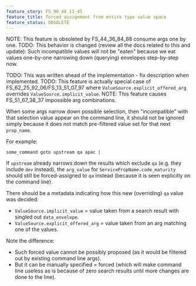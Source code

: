```yaml
---
feature_story: FS_90_48_11_45
feature_title: forced assignment from entire type value space
feature_status: OBSOLETE
---
```


NOTE: This feature is obsoleted by FS_44_36_84_88 consume args one by one.
TODO: This behavior is changed (review all the docs related to this and update):
      Such incompatible values will not be "eaten" because
      we eat values one-by-one narrowing down (querying) envelopes step-by-step now.

TODO: This was written ahead of the implementation - fix description when implemented.
TODO: This feature is actually special case of FS_62_25_92_06/FS_13_51_07_97 where `ValueSource.explicit_offered_arg` overrides `ValueSource.implicit_value`.
NOTE: This feature causes FS_51_67_38_37 impossible arg combinations.

When some args narrow down possible selection,
then "incompatible" with that selection value appear on the command line,
it should not be ignored simply because it does not match pre-filtered value set for that next `prop_name`.

For example:

```
some_command goto upstream qa apac |
```

If `upstream` already narrows down the results which exclude `qa`
(e.g. they include `dev` instead), the `arg_value` for `ServicePropName.code_maturity`
should still be forced-assigned to `qa` instead (because it is seen explicitly on the command line).

There should be a metadata indicating how this new (overriding) `qa` value was decided:
*   `ValueSource.implicit_value` = value taken from a search result with singled out `data_envelope`.
*   `ValueSource.explicit_offered_arg` = value taken from an arg matching one of the values.

Note the difference:
*   Such forced value cannot be possibly proposed
    (as it would be filtered out by existing command line args).
*   But it can be manually specified = forced
    (which will make command line useless as is because of zero search results until more changes are done to the line).
